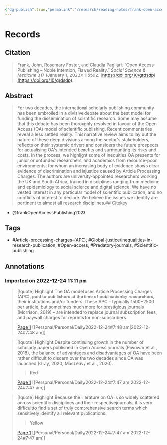 ```yaml
---
{"dg-publish":true,"permalink":"/research/reading-notes/frank-open-access-publishing2023/","tags":"gardenEntry"}
---
```



# Records
## Citation
> Frank, John, Rosemary Foster, and Claudia Pagliari. “Open Access Publishing – Noble Intention, Flawed Reality.” _Social Science & Medicine_ 317 (January 1, 2023): 115592. [https://doi.org/10/grdsdp](https://doi.org/10/grdsdp).

## Abstract
> For two decades, the international scholarly publishing community has been embroiled in a divisive debate about the best model for funding the dissemination of scientific research. Some may assume that this debate has been thoroughly resolved in favour of the Open Access (OA) model of scientific publishing. Recent commentaries reveal a less settled reality. This narrative review aims to lay out the nature of these deep divisions among the sector's stakeholders, reflects on their systemic drivers and considers the future prospects for actualising OA's intended benefits and surmounting its risks and costs. In the process, we highlight some of inequities OA presents for junior or unfunded researchers, and academics from resource-poor environments, for whom an increasing body of evidence shows clear evidence of discrimination and injustice caused by Article Processing Charges. The authors are university-appointed researchers working the UK and South Africa, trained in disciplines ranging from medicine and epidemiology to social science and digital science. We have no vested interest in any particular model of scientific publication, and no conflicts of interest to declare. We believe the issues we identify are pertinent to almost all research disciplines.## Citekey
- @frankOpenAccessPublishing2023

## Tags
- #Article-processing-charges-(APC), #Global-justice/inequalities-in-research-publication, #Open-access, #Predatory-journals, #Scientific-publishing

## Annotations

### Imported on 2022-12-24 11:11 pm

> [!quote] Highlight
> The OA model uses Article Processing Charges (APC), paid to pub lishers at the time of publicationby researchers, their institutions and/or funders. These APC – typically $1500-$2500 per article, but sometimes much more for prestigious journals (Morrison, 2019) – are intended to replace journal subscription fees, and paywall charges for reprints for non-subscribers.
>
> [Page 1](zotero://open-pdf/library/items/SY74CKAR?page=1) [[Personal/Personal/Daily/2022-12-24#7:48 am\|2022-12-24#7:48 am]]

> [!quote] Highlight
> Despite continuing growth in the number of scholarly papers published in Open Access journals (Piwowar et al., 2018), the balance of advantages and disadvantages of OA have been rather difficult to discern over the two decades since OA was launched (Gray, 2020; MacLeavy et al., 2020).
>> Red
>
> [Page 1](zotero://open-pdf/library/items/SY74CKAR?page=1) [[Personal/Personal/Daily/2022-12-24#7:47 am\|2022-12-24#7:47 am]]

> [!quote] Highlight
> Because the literature on OA is so widely scattered across scientific disciplines and their respectivejournals, it is very difficultto find a set of truly comprehensive search terms which sensitively identify all relevant publications.
>> Yellow
>
> [Page 1](zotero://open-pdf/library/items/SY74CKAR?page=1) [[Personal/Personal/Daily/2022-12-24#7:47 am\|2022-12-24#7:47 am]]





